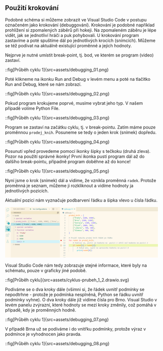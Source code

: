## Použití krokování

Podobné schéma si můžeme zobrazit ve Visual Studio Code v postupu označeném jako krokování (debuggování). Krokování je podobné například prohlížení si zpomalených záběrů při hokeji. Na zpomaleném záběru je lépe vidět, jak se jednotliví hráči a puk pohybovali. U krokování program zastavíme a poté spuštíme dál po jednotlivých krocích (snímcích). Můžeme se též podívat na aktuálně existující proměnné a jejich hodnoty.

Nejprve je nutné umístit break-point, tj. bod, ve kterém se program (video) zastaví.

::fig[Průběh cyklu 1]{src=assets/debugging_01.png}

Poté klikneme na ikonku Run and Debug v levém menu a poté na tlačítko Run and Debug, které se nám zobrazí.

::fig[Průběh cyklu 1]{src=assets/debugging_02.png}

Pokud program krokujeme poprvé, musíme vybrat jeho typ. V našem případě volíme Python File.

::fig[Průběh cyklu 1]{src=assets/debugging_03.png}

Program se zastaví na začátku cyklu, tj. v break-pointu. Zatím máme pouze proměnnou `prodej_knih`. Posuneme se tedy o jeden krok (snímek) dopředu.

::fig[Průběh cyklu 1]{src=assets/debugging_04.png}

Posunutí vpřed provedeme pomocí ikonky šipky s tečkoku (druhá zleva). Pozor na použití správné ikonky! První ikonka pustí program dál až do dalšího break-pointu, případně program doběhne až do konce!

::fig[Průběh cyklu 1]{src=assets/debugging_05.png}

Nyní jsme o krok (snímek) dál a vidíme, že vznikla proměnná `radek`. Protože proměnná je seznam, můžeme ji rozkliknout a vidíme hodnoty ja jednotlivých pozicích.

Aktuální pozici nám vyznačuje podbarvení řádku a šipka vlevo u čísla řádku.

![](assets/debugging_06.png)

Visual Studio Code nám tedy zobrazuje stejné informace, které byly na schématu, pouze v graficky jiné podobě.

::fig[Průběh cyklu]{src=assets/cyklus-prubeh_1_2.drawio.svg}

Podíváme se o dva kroky dále (všimni si, že řádek uvnitř podmínky se nepodtrhne - protože je podmínka nesplněná, Python se řádku uvnitř podmínky vyhne). O dva kroky dále již vidíme čísla pro Brno. Visual Studio v levém panelu zvýrazní, které hodnoty se mezi kroky změnily, což pomáhá v případě, kdy je proměnných hodně.

::fig[Průběh cyklu 1]{src=assets/debugging_07.png}

V případě Brna už se podíváme i do vnitřku podmínky, protože výraz v podmínce je vyhodnocen jako pravda.

::fig[Průběh cyklu 1]{src=assets/debugging_08.png}

